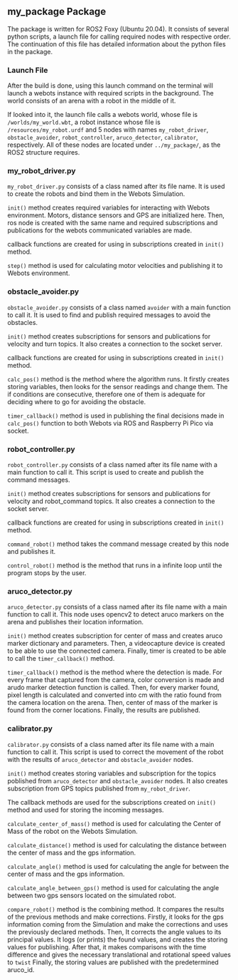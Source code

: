 ## my_package Package

The package is written for ROS2 Foxy (Ubuntu 20.04). It consists of several python scripts, a launch file for calling required nodes with respective order. The continuation of this file has detailed information about the python files in the package.

### Launch File

After the build is done, using this launch command on the terminal will launch a webots instance with required scripts in the background. The world consists of an arena with a robot in the middle of it.

If looked into it, the launch file calls a webots world, whose file is `/worlds/my_world.wbt`, a robot instance whose file is `/resources/my_robot.urdf` and 5 nodes with names `my_robot_driver`, `obstacle_avoider`, `robot_controller`, `aruco_detector`, `calibrator`, respectively. All of these nodes are located under `../my_package/`, as the ROS2 structure requires.

### my_robot_driver.py

`my_robot_driver.py` consists of a class named after its file name. It is used to create the robots and bind them in the Webots Simulation.

`init()` method creates required variables for interacting with Webots environment. Motors, distance sensors and GPS are initialized here. Then, ros node is created with the same name and required subscriptions and publications for the webots communicated variables are made.   

callback functions are created for using in subscriptions created in `init()` method. 

`step()` method is used for calculating motor velocities and publishing it to Webots environment.

### obstacle_avoider.py

`obstacle_avoider.py` consists of a class named `avoider` with a main function to call it. It is used to find and publish required messages to avoid the obstacles.

`init()` method creates subscriptions for sensors and publications for velocity and turn topics. It also creates a connection to the socket server. 

callback functions are created for using in subscriptions created in `init()` method. 

`calc_pos()` method is the method where the algorithm runs. It firstly creates storing variables, then looks for the sensor readings and change them. The if conditions are consecutive, therefore one of them is adequate for deciding where to go for avoiding the obstacle. 

`timer_callback()` method is used in publishing the final decisions made in `calc_pos()` function to both Webots via ROS and Raspberry Pi Pico via socket.

### robot_controller.py

`robot_controller.py` consists of a class named after its file name with a main function to call it. This script is used to create and publish the command messages.

`init()` method creates subscriptions for sensors and publications for velocity and robot_command topics. It also creates a connection to the socket server. 

callback functions are created for using in subscriptions created in `init()` method. 

`command_robot()` method takes the command message created by this node and publishes it.

`control_robot()` method is the method that runs in a infinite loop until the program stops by the user.


### aruco_detector.py

`aruco_detector.py` consists of a class named after its file name with a main function to call it. This node uses opencv2 to detect aruco markers on the arena and publishes their location information.

`init()` method creates subscription for center of mass and creates aruco marker dictionary and parameters. Then, a videocapture device is created to be able to use the connected camera. Finally, timer is created to be able to call the `timer_callback()` method.

`timer_callback()` method is the method where the detection is made. For every frame that captured from the camera, color conversion is made and arudo marker detection function is called. Then, for every marker found, pixel length is calculated and converted into cm with the ratio found from the camera location on the arena. Then, center of mass of the marker is found from the corner locations. Finally, the results are published.

### calibrator.py

`calibrator.py` consists of a class named after its file name with a main function to call it. This script is used to correct the movement of the robot with the results of `aruco_detector` and `obstacle_avoider` nodes.

`init()` method creates storing variables and subscription for the topics poblished from `aruco_detector` and `obstacle_avoider` nodes. It also creates subscription from GPS topics published from `my_robot_driver`.

The callback methods are used for the subscriptions created on `init()` method and used for storing the incoming messages.

`calculate_center_of_mass()` method is used for calculating the Center of Mass of the robot on the Webots Simulation. 

`calculate_distance()` method is used for calculating the distance between the center of mass and the gps information.

`calculate_angle()` method is used for calculating the angle for between the center of mass and the gps information.

`calculate_angle_between_gps()` method is used for calculating the angle between two gps sensors located on the simulated robot.

`compare_robot()` method is the combining method. It compares the results of the previous methods and make corrections. Firstly, it looks for the gps information coming from the Simulation and make the corrections and uses the previously declared methods. Then, It corrects the angle values to its principal values. It logs (or prints) the found values, and creates the storing values for publishing. After that, it makes comparisons with the time difference and gives the necessary translational and rotational speed values to `twist`  Finally, the storing values are published with the predetermined aruco_id. 